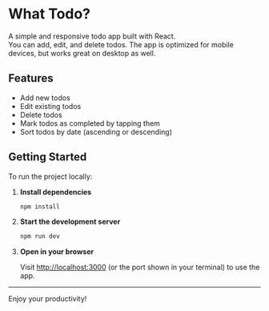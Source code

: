 # What Todo?

A simple and responsive todo app built with React.  
You can add, edit, and delete todos. The app is optimized for mobile devices, but works great on desktop as well.

## Features

- Add new todos
- Edit existing todos
- Delete todos
- Mark todos as completed by tapping them
- Sort todos by date (ascending or descending)

## Getting Started

To run the project locally:

1. **Install dependencies**

   ```sh
   npm install
   ```

2. **Start the development server**

   ```sh
   npm run dev
   ```

3. **Open in your browser**

   Visit [http://localhost:3000](http://localhost:3000) (or the port shown in your terminal) to use the app.

---

Enjoy your productivity!
